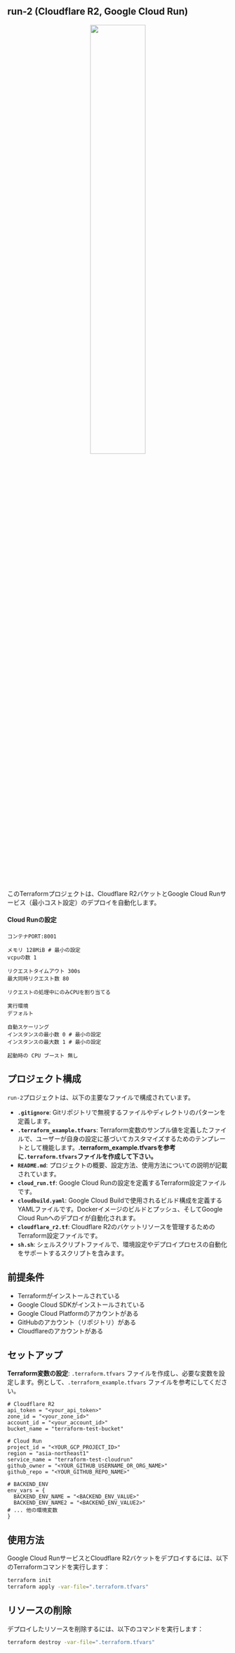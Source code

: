 ## run-2 (Cloudflare R2, Google Cloud Run)

<p align="center">
  <img src="https://github.com/eternaleight/eva-r2/assets/96198088/cebf749f-7919-4b6e-8765-bfe1d8421b84" width="50%">
</p>

このTerraformプロジェクトは、Cloudflare R2バケットとGoogle Cloud Runサービス（最小コスト設定）のデプロイを自動化します。
#### Cloud Runの設定
```:Cloud Runの設定
コンテナPORT:8001

メモリ 128MiB # 最小の設定
vcpuの数 1

リクエストタイムアウト 300s
最大同時リクエスト数 80

リクエストの処理中にのみCPUを割り当てる

実行環境
デフォルト

自動スケーリング
インスタンスの最小数 0 # 最小の設定
インスタンスの最大数 1 # 最小の設定

起動時の CPU ブースト 無し
```

## プロジェクト構成

`run-2`プロジェクトは、以下の主要なファイルで構成されています。

- **`.gitignore`**: Gitリポジトリで無視するファイルやディレクトリのパターンを定義します。
- **`.terraform_example.tfvars`**: Terraform変数のサンプル値を定義したファイルで、ユーザーが自身の設定に基づいてカスタマイズするためのテンプレートとして機能します。**.terraform_example.tfvarsを参考に`.terraform.tfvars`ファイルを作成して下さい。**
- **`README.md`**: プロジェクトの概要、設定方法、使用方法についての説明が記載されています。
- **`cloud_run.tf`**: Google Cloud Runの設定を定義するTerraform設定ファイルです。
- **`cloudbuild.yaml`**: Google Cloud Buildで使用されるビルド構成を定義するYAMLファイルです。Dockerイメージのビルドとプッシュ、そしてGoogle Cloud Runへのデプロイが自動化されます。
- **`cloudflare_r2.tf`**: Cloudflare R2のバケットリソースを管理するためのTerraform設定ファイルです。
- **`sh.sh`**: シェルスクリプトファイルで、環境設定やデプロイプロセスの自動化をサポートするスクリプトを含みます。

## 前提条件
- Terraformがインストールされている
- Google Cloud SDKがインストールされている
- Google Cloud Platformのアカウントがある
- GitHubのアカウント（リポジトリ）がある
- Cloudflareのアカウントがある

## セットアップ
**Terraform変数の設定**: `.terraform.tfvars` ファイルを作成し、必要な変数を設定します。例として、`.terraform_example.tfvars` ファイルを参考にしてください。

```hcl
# Cloudflare R2
api_token = "<your_api_token>"
zone_id = "<your_zone_id>"
account_id = "<your_account_id>"
bucket_name = "terraform-test-bucket"

# Cloud Run
project_id = "<YOUR_GCP_PROJECT_ID>"
region = "asia-northeast1"
service_name = "terraform-test-cloudrun"
github_owner = "<YOUR_GITHUB_USERNAME_OR_ORG_NAME>"
github_repo = "<YOUR_GITHUB_REPO_NAME>"

# BACKEND_ENV 
env_vars = {
  BACKEND_ENV_NAME = "<BACKEND_ENV_VALUE>"
  BACKEND_ENV_NAME2 = "<BACKEND_ENV_VALUE2>"
# ... 他の環境変数
}
```

## 使用方法
Google Cloud RunサービスとCloudflare R2バケットをデプロイするには、以下のTerraformコマンドを実行します：
```sh
terraform init
terraform apply -var-file=".terraform.tfvars"
```

## リソースの削除
デプロイしたリソースを削除するには、以下のコマンドを実行します：
```sh
terraform destroy -var-file=".terraform.tfvars"
```
